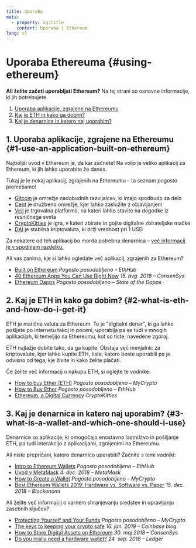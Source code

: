 ```yaml
---
title: Uporaba
meta:
  - property: og:title
    content: Uporaba | Ethereum
lang: sl
---
```


# Uporaba Ethereuma {#using-ethereum}

<div class="featured">

  **Ali želite začeti uporabljati Ethereum?** Na tej strani so osnovne informacije, ki jih potrebujete.

  1. [Uporaba aplikacije, zgrajene na Ethereumu](#_1-use-an-application-built-on-ethereum)
  2. [Kaj je ETH in kako ga dobim?](#_2-what-is-eth-and-how-do-i-get-it)
  3. [Kaj je denarnica in katero naj uporabim?](#_3-what-is-a-wallet-and-which-one-should-i-use)

</div>

## 1. Uporaba aplikacije, zgrajene na Ethereumu {#1-use-an-application-built-on-ethereum}

Najboljši uvod v Ethereum je, da kar začnete! Na voljo je veliko aplikacij za Ethereum, ki jih lahko uporabite že danes.

Tukaj je le nekaj aplikacij, zgrajenih na Ethereumu – ta seznam pogosto premešamo!

- [Gitcoin](https://gitcoin.co) je omrežje nadobudnih razvijalcev, ki imajo spodbudo za delo
- [Cent](https://beta.cent.co) je družbeno omrežje, kjer lahko zaslužite z objavljanjem
- [Veil](https://app.veil.co) je trgovalna platforma, na kateri lahko stavite na dogodke iz resničnega sveta
- [CryptoKitties](https://www.cryptokitties.co) je igra, v kateri zbirate in gojite digitalne zbirateljske mačke
- [DAI](https://makerdao.com/en/) je stabilna kriptovaluta, ki drži vrednost pri 1 USD

Za nekatere od teh aplikacij bo morda potrebna denarnica – [več informacij je v spodnjem razdelku.](./#_3-what-is-a-wallet-and-which-one-should-i-use)

Ali vas zanima, kje si lahko ogledate več aplikacij, zgrajenih za Ethereum?

- [Built on Ethereum](https://docs.ethhub.io/built-on-ethereum/built-on-ethereum/) *Pogosto posodobljeno – EthHub*
- [40 Ethereum Apps You Can Use Right Now](https://media.consensys.net/40-ethereum-apps-you-can-use-right-now-d643333769f7) *15. avg. 2018 – ConsenSys*
- [Ethereum Dapps](https://www.stateofthedapps.com/rankings/platform/ethereum) *Pogosto posodobljeno – State of the Dapps*

## 2. Kaj je ETH in kako ga dobim? {#2-what-is-eth-and-how-do-i-get-it}

ETH je matična valuta za Ethereum. To je "digitalni denar", ki ga lahko pošljete po internetu takoj in poceni, uporablja pa se tudi v mnogih aplikacijah, ki temeljijo na Ethereumu, kot so tiste, navedene zgoraj.

ETH najlažje dobite tako, da ga kupite. Obstaja več menjalnic za kriptovalute, kjer lahko kupite ETH, tista, katero boste uporabili pa je odvisno od tega, kje živite in kako želite plačati.

Če želite več informacij o nakupu ETH, si oglejte te vodnike:

- [How to buy Ether (ETH)](https://support.mycrypto.com/how-to/getting-started/how-to-buy-ether-with-usd) *Pogosto posodobljeno – MyCrypto*
- [How to Buy Ether](https://docs.ethhub.io/using-ethereum/how-to-buy-ether/) *Pogosto posodobljeno – EthHub*
- [Ethereum, a Digital Currency](https://www.cryptokitties.co/faq#ethereum-a-digital-currency) *CryptoKitties*

## 3. Kaj je denarnica in katero naj uporabim? {#3-what-is-a-wallet-and-which-one-should-i-use}

Denarnice so aplikacije, ki omogočajo enostavno lastništvo in pošiljanje ETH, pa tudi interakcijo z aplikacijami, zgrajenimi na Ethereumu.

Ali niste prepričani, katero denarnico uporabiti? Začnite s temi vodniki:

- [Intro to Ethereum Wallets](https://docs.ethhub.io/using-ethereum/wallets/intro-to-ethereum-wallets/) *Pogosto posodobljeno – EthHub*
- [Uvod v MetaMask](https://metamask.zendesk.com/hc/en-us/articles/360015489531-Getting-Started-With-MetaMask-Part-1-) *4. dec. 2018 – MetaMask*
- [How to Create a Wallet](https://support.mycrypto.com/getting-started/creating-a-new-wallet-on-mycrypto.html) *Pogosto posodobljeno – MyCrypto*
- [Best Ethereum Wallets 2019: Hardware vs. Software vs. Paper](https://blockonomi.com/best-ethereum-wallets/) *15. dec. 2018 – Blockonomi*

Ali želite več informacij o varnem shranjevanju sredstev in upravljanju zasebnih ključev?

- [Protecting Yourself and Your Funds](https://support.mycrypto.com/staying-safe/protecting-yourself-and-your-funds) *Pogosto posodobljeno – MyCrypto*
- [The keys to keeping your crypto safe](https://blog.coinbase.com/the-keys-to-keeping-your-crypto-safe-96d497cce6cf) *16. jan. 2019 – Coinbase blog*
- [How to Store Digital Assets on Ethereum](https://media.consensys.net/how-to-store-digital-assets-on-ethereum-a2bfdcf66bd0) *30. maj 2018 – ConsenSys*
- [Do you really need a hardware wallet?](https://medium.com/ledger-on-security-and-blockchain/ledger-101-part-1-do-you-really-need-a-hardware-wallet-7f5abbadd945) *24. sep. 2018 – Ledger*